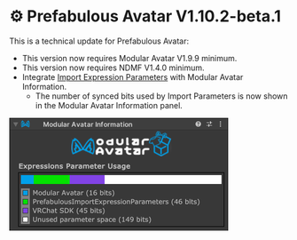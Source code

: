 ﻿---
date: 2024-03-27T13:00
---

# ⚙️ Prefabulous Avatar V1.10.2-beta.1

This is a technical update for Prefabulous Avatar:
- This version now requires Modular Avatar V1.9.9 minimum.
- This version now requires NDMF V1.4.0 minimum.
- Integrate [Import Expression Parameters](/docs/products/prefabulous/vrchat/import-expression-parameters) with Modular Avatar Information.
  - The number of synced bits used by Import Parameters is now shown in the Modular Avatar Information panel.

![2024-03-27-p1-Unity_yH0bzcLRVK.png](img%2F2024-03-27-p1-Unity_yH0bzcLRVK.png)
